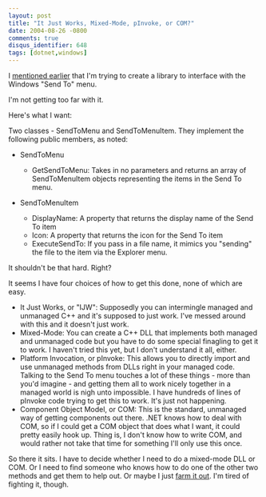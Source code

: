 ```yaml
---
layout: post
title: "It Just Works, Mixed-Mode, pInvoke, or COM?"
date: 2004-08-26 -0800
comments: true
disqus_identifier: 648
tags: [dotnet,windows]
---
```

I [mentioned
earlier](/archive/2004/08/26/programming-projects-piling-up.aspx) that
I'm trying to create a library to interface with the Windows "Send To"
menu.

 I'm not getting too far with it.

 Here's what I want:

 Two classes - SendToMenu and SendToMenuItem. They implement the
following public members, as noted:

- SendToMenu
  - GetSendToMenu: Takes in no parameters and returns an array of
        SendToMenuItem objects representing the items in the Send To
        menu.

- SendToMenuItem
  - DisplayName: A property that returns the display name of the
        Send To item
  - Icon: A property that returns the icon for the Send To item
  - ExecuteSendTo: If you pass in a file name, it mimics you
        "sending" the file to the item via the Explorer menu.

 It shouldn't be that hard. Right?

 It seems I have four choices of how to get this done, none of which are
easy.

- It Just Works, or "IJW": Supposedly you can intermingle managed and
    unmanaged C++ and it's supposed to just work. I've messed around
    with this and it doesn't just work.
- Mixed-Mode: You can create a C++ DLL that implements both managed
    and unmanaged code but you have to do some special finagling to get
    it to work. I haven't tried this yet, but I don't understand it all,
    either.
- Platform Invocation, or pInvoke: This allows you to directly import
    and use unmanaged methods from DLLs right in your managed code.
    Talking to the Send To menu touches a lot of these things - more
    than you'd imagine - and getting them all to work nicely together in
    a managed world is nigh unto impossible. I have hundreds of lines of
    pInvoke code trying to get this to work. It's just not happening.
- Component Object Model, or COM: This is the standard, unmanaged way
    of getting components out there. .NET knows how to deal with COM, so
    if I could get a COM object that does what I want, it could pretty
    easily hook up. Thing is, I don't know how to write COM, and would
    rather not take that time for something I'll only use this once.

 So there it sits. I have to decide whether I need to do a mixed-mode
DLL or COM. Or I need to find someone who knows how to do one of the
other two methods and get them to help out. Or maybe I just [farm it
out](http://www.rentacoder.com/RentACoder/default.asp). I'm tired of
fighting it, though.
